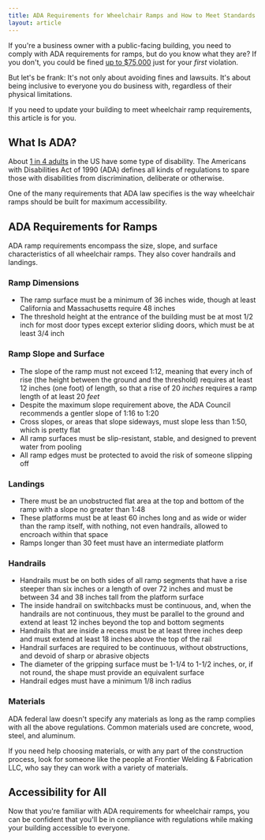 ```yaml
---
title: ADA Requirements for Wheelchair Ramps and How to Meet Standards
layout: article
---
```


If you're a business owner with a public-facing building, you need to comply with ADA requirements for ramps, but do you know what they are? If you don't, you could be fined <a href="https://www.ada.gov/civil_penalties_2014.htm" target="_blank">up to $75,000</a> just for your _first_ violation.

But let's be frank: It's not only about avoiding fines and lawsuits. It's about being inclusive to everyone you do business with, regardless of their physical limitations.

If you need to update your building to meet wheelchair ramp requirements, this article is for you.

## What Is ADA?

About <a href="https://www.cdc.gov/ncbddd/disabilityandhealth/infographic-disability-impacts-all.html" target="_blank">1 in 4 adults</a> in the US have some type of disability. The Americans with Disabilities Act of 1990 (ADA) defines all kinds of regulations to spare those with disabilities from discrimination, deliberate or otherwise.

One of the many requirements that ADA law specifies is the way wheelchair ramps should be built for maximum accessibility.

## ADA Requirements for Ramps

ADA ramp requirements encompass the size, slope, and surface characteristics of all wheelchair ramps. They also cover handrails and landings.

### Ramp Dimensions

- The ramp surface must be a minimum of 36 inches wide, though at least California and Massachusetts require 48 inches
- The threshold height at the entrance of the building must be at most 1/2 inch for most door types except exterior sliding doors, which must be at least 3/4 inch

### Ramp Slope and Surface

- The slope of the ramp must not exceed 1:12, meaning that every inch of rise (the height between the ground and the threshold) requires at least 12 inches (one foot) of length, so that a rise of 20 _inches_ requires a ramp length of at least 20 _feet_
- Despite the maximum slope requirement above, the ADA Council recommends a gentler slope of 1:16 to 1:20
- Cross slopes, or areas that slope sideways, must slope less than 1:50, which is pretty flat
- All ramp surfaces must be slip-resistant, stable, and designed to prevent water from pooling
- All ramp edges must be protected to avoid the risk of someone slipping off

### Landings

- There must be an unobstructed flat area at the top and bottom of the ramp with a slope no greater than 1:48
- These platforms must be at least 60 inches long and as wide or wider than the ramp itself, with nothing, not even handrails, allowed to encroach within that space
- Ramps longer than 30 feet must have an intermediate platform

### Handrails

- Handrails must be on both sides of all ramp segments that have a rise steeper than six inches or a length of over 72 inches and must be between 34 and 38 inches tall from the platform surface
- The inside handrail on switchbacks must be continuous, and, when the handrails are not continuous, they must be parallel to the ground and extend at least 12 inches beyond the top and bottom segments
- Handrails that are inside a recess must be at least three inches deep and must extend at least 18 inches above the top of the rail
- Handrail surfaces are required to be continuous, without obstructions, and devoid of sharp or abrasive objects
- The diameter of the gripping surface must be 1-1/4 to 1-1/2 inches, or, if not round, the shape must provide an equivalent surface
- Handrail edges must have a minimum 1/8 inch radius

### Materials

ADA federal law doesn't specify any materials as long as the ramp complies with all the above regulations. Common materials used are concrete, wood, steel, and aluminum.

If you need help choosing materials, or with any part of the construction process, look for someone like the people at Frontier Welding & Fabrication LLC, who say they can work with a variety of materials.

## Accessibility for All

Now that you're familiar with ADA requirements for wheelchair ramps, you can be confident that you'll be in compliance with regulations while making your building accessible to everyone.
